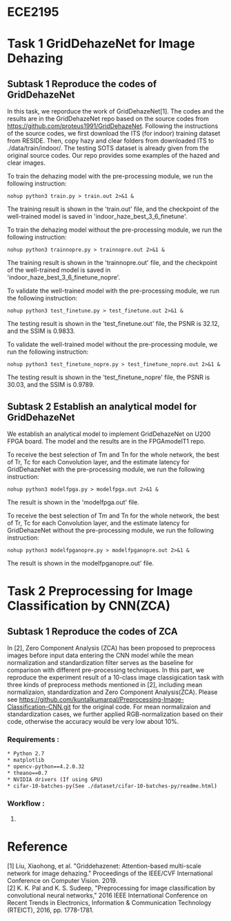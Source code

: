 # ECE2195

# Task 1 GridDehazeNet for Image Dehazing

## Subtask 1 Reproduce the codes of GridDehazeNet

  In this task, we reporduce the work of GridDehazeNet[1]. The codes and the results are in the GridDehazeNet repo based on the source codes from https://github.com/proteus1991/GridDehazeNet. Following the instructions of the source codes, we first download the ITS (for indoor) training dataset from RESIDE. Then, copy hazy and clear folders from downloaded ITS to ./data/train/indoor/. The testing SOTS dataset is already given from the original source codes. Our repo provides some examples of the hazed and clear images.
  
 To train the dehazing model with the pre-processing module, we run the following instruction:
 
    nohup python3 train.py > train.out 2>&1 &
  
 The training result is shown in the 'train.out' file, and the checkpoint of the well-trained model is saved in 'indoor_haze_best_3_6_finetune'.
 
 To train the dehazing model without the pre-processing module, we run the following instruction:
 
    nohup python3 trainnopre.py > trainnopre.out 2>&1 &
  
 The training result is shown in the 'trainnopre.out' file, and the checkpoint of the well-trained model is saved in 'indoor_haze_best_3_6_finetune_nopre'.
 
 To validate the well-trained model with the pre-processing module, we run the following instruction:
 
    nohup python3 test_finetune.py > test_finetune.out 2>&1 &
  
 The testing result is shown in the 'test_finetune.out' file, the PSNR is 32.12, and the SSIM is 0.9833.
 
 To validate the well-trained model without the pre-processing module, we run the following instruction:
 
    nohup python3 test_finetune_nopre.py > test_finetune_nopre.out 2>&1 &
  
 The testing result is shown in the 'test_finetune_nopre' file, the PSNR is 30.03, and the SSIM is 0.9789.
 
 ## Subtask 2 Establish an analytical model for GridDehazeNet
 
   We establish an analytical model to implement GridDehazeNet on U200 FPGA board. The model and the results are in the FPGAmodelT1 repo.
   
   To receive the best selection of Tm and Tn for the whole network, the best of Tr, Tc for each Convolution layer, and the estimate latency for GridDehazeNet with the pre-processing module, we run the following instruction:
   
    nohup python3 modelfpga.py > modelfpga.out 2>&1 &
   
The result is shown in the 'modelfpga.out' file.

To receive the best selection of Tm and Tn for the whole network, the best of Tr, Tc for each Convolution layer, and the estimate latency for GridDehazeNet without the pre-processing module, we run the following instruction:

    nohup python3 modelfpganopre.py > modelfpganopre.out 2>&1 &
   
The result is shown in the modelfpganopre.out' file.
  
# Task 2 Preprocessing for Image Classification by CNN(ZCA)

## Subtask 1 Reproduce the codes of ZCA

 In [2], Zero Component Analysis (ZCA) has been proposed to preprocess images before input data entering the CNN model while the mean normalization and standardization filter serves as the baseline for comparison with different pre-processing techniques. In this part, we reproduce the experiment result of a 10-class image classigication task with three kinds of preprocess methods mentioned in [2], including mean normalizaion, standardization  and Zero Component Analysis(ZCA). Please see https://github.com/kuntalkumarpal/Preprocessing-Image-Classification-CNN.git for the original code. For mean normalizaion and standardization cases, we further applied RGB-normalization based on their code, otherwise the accuracy would be very low about 10%.

### Requirements :
```sh
* Python 2.7
* matplotlib
* opencv-python==4.2.0.32
* theano==0.7
* NVIDIA drivers (If using GPU) 
* cifar-10-batches-py(See ./dataset/cifar-10-batches-py/readme.html)
```

### Workflow :
1.   
  
  
  
  
  
  
  
  
# Reference
[1] Liu, Xiaohong, et al. "Griddehazenet: Attention-based multi-scale network for image dehazing." Proceedings of the IEEE/CVF International Conference on Computer Vision. 2019.<br>
[2] K. K. Pal and K. S. Sudeep, "Preprocessing for image classification by convolutional neural networks," 2016 IEEE International Conference on Recent Trends in Electronics, Information & Communication Technology (RTEICT), 2016, pp. 1778-1781.<br>
